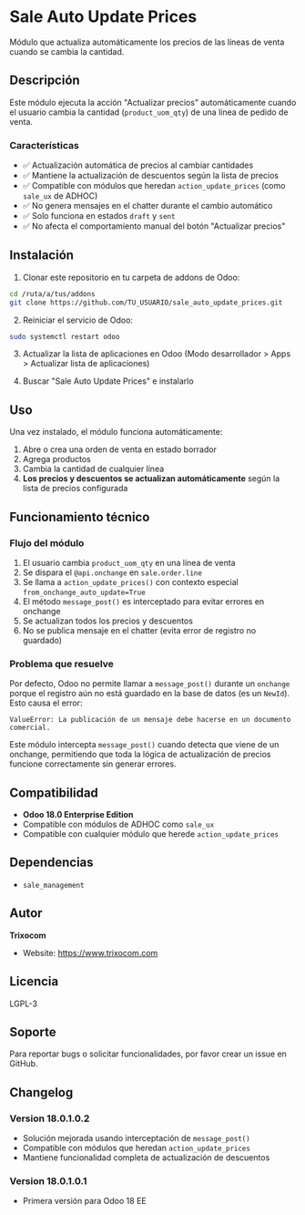 # Sale Auto Update Prices

Módulo que actualiza automáticamente los precios de las líneas de venta cuando se cambia la cantidad.

## Descripción

Este módulo ejecuta la acción "Actualizar precios" automáticamente cuando el usuario cambia la cantidad (`product_uom_qty`) de una línea de pedido de venta.

### Características

- ✅ Actualización automática de precios al cambiar cantidades
- ✅ Mantiene la actualización de descuentos según la lista de precios
- ✅ Compatible con módulos que heredan `action_update_prices` (como `sale_ux` de ADHOC)
- ✅ No genera mensajes en el chatter durante el cambio automático
- ✅ Solo funciona en estados `draft` y `sent`
- ✅ No afecta el comportamiento manual del botón "Actualizar precios"

## Instalación

1. Clonar este repositorio en tu carpeta de addons de Odoo:
```bash
cd /ruta/a/tus/addons
git clone https://github.com/TU_USUARIO/sale_auto_update_prices.git
```

2. Reiniciar el servicio de Odoo:
```bash
sudo systemctl restart odoo
```

3. Actualizar la lista de aplicaciones en Odoo (Modo desarrollador > Apps > Actualizar lista de aplicaciones)

4. Buscar "Sale Auto Update Prices" e instalarlo

## Uso

Una vez instalado, el módulo funciona automáticamente:

1. Abre o crea una orden de venta en estado borrador
2. Agrega productos
3. Cambia la cantidad de cualquier línea
4. **Los precios y descuentos se actualizan automáticamente** según la lista de precios configurada

## Funcionamiento técnico

### Flujo del módulo

1. El usuario cambia `product_uom_qty` en una línea de venta
2. Se dispara el `@api.onchange` en `sale.order.line`
3. Se llama a `action_update_prices()` con contexto especial `from_onchange_auto_update=True`
4. El método `message_post()` es interceptado para evitar errores en onchange
5. Se actualizan todos los precios y descuentos
6. No se publica mensaje en el chatter (evita error de registro no guardado)

### Problema que resuelve

Por defecto, Odoo no permite llamar a `message_post()` durante un `onchange` porque el registro aún no está guardado en la base de datos (es un `NewId`). Esto causa el error:

```
ValueError: La publicación de un mensaje debe hacerse en un documento comercial.
```

Este módulo intercepta `message_post()` cuando detecta que viene de un onchange, permitiendo que toda la lógica de actualización de precios funcione correctamente sin generar errores.

## Compatibilidad

- **Odoo 18.0 Enterprise Edition**
- Compatible con módulos de ADHOC como `sale_ux`
- Compatible con cualquier módulo que herede `action_update_prices`

## Dependencias

- `sale_management`

## Autor

**Trixocom**
- Website: https://www.trixocom.com

## Licencia

LGPL-3

## Soporte

Para reportar bugs o solicitar funcionalidades, por favor crear un issue en GitHub.

## Changelog

### Version 18.0.1.0.2
- Solución mejorada usando interceptación de `message_post()`
- Compatible con módulos que heredan `action_update_prices`
- Mantiene funcionalidad completa de actualización de descuentos

### Version 18.0.1.0.1
- Primera versión para Odoo 18 EE
